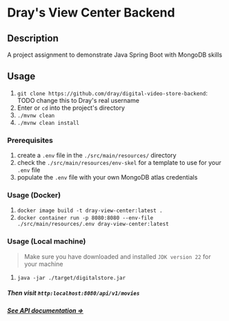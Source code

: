 # Dray's View Center Backend

## Description
A project assignment to demonstrate Java Spring Boot with MongoDB skills

## Usage
1. `git clone https://github.com/dray/digital-video-store-backend`: TODO change this to Dray's real username
2. Enter or `cd` into the project's directory
3. `./mvnw clean`
4. `./mvnw clean install`

### Prerequisites
1. create a `.env` file in the `./src/main/resources/` directory
2. check the `./src/main/resources/env-skel` for a template to use for your `.env` file
3. populate the `.env` file with your own MongoDB atlas credentials

### Usage (Docker)
1. `docker image build -t dray-view-center:latest .`
2. `docker container run -p 8080:8080 --env-file ./src/main/resources/.env dray-view-center:latest`

### Usage (Local machine)
> Make sure you have downloaded and installed `JDK version 22` for your machine

1. `java -jar ./target/digitalstore.jar`

##### Then visit `http:localhost:8080/api/v1/movies`

##### [See API documentation =>](https://documenter.getpostman.com/view/11253311/2sA35LUyeG)
